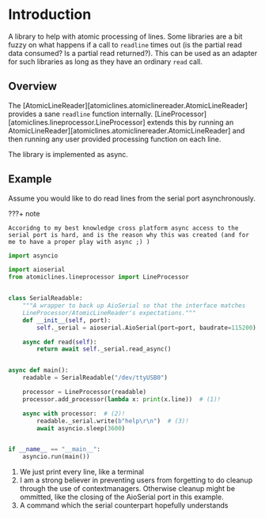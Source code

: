 # Introduction

A library to help with atomic processing of lines. Some libraries are a bit fuzzy on what happens if a call
to `readline` times out (is the partial read data consumed? Is a partial read returned?). This can be used 
as an adapter for such libraries as long as they have an ordinary `read` call.

## Overview

The [AtomicLineReader][atomiclines.atomiclinereader.AtomicLineReader] provides a sane `readline` function internally. [LineProcessor][atomiclines.lineprocessor.LineProcessor] extends this by running an AtomicLineReader][atomiclines.atomiclinereader.AtomicLineReader] and then running any user provided processing function on each line.

The library is implemented as async.

## Example

Assume you would like to do read lines from the serial port asynchronously.

???+ note

    Accoridng to my best knowledge cross platform async access to the serial port is hard, and is the reason why this was created (and for me to have a proper play with async ;) )

``` python
import asyncio

import aioserial
from atomiclines.lineprocessor import LineProcessor


class SerialReadable:
    """A wrapper to back up AioSerial so that the interface matches
    LineProcessor/AtomicLineReader's expectations."""
    def __init__(self, port):
        self._serial = aioserial.AioSerial(port=port, baudrate=115200)

    async def read(self):
        return await self._serial.read_async()


async def main():
    readable = SerialReadable("/dev/ttyUSB0")

    processor = LineProcessor(readable)
    processor.add_processor(lambda x: print(x.line))  # (1)!

    async with processor:  # (2)!
        readable._serial.write(b"help\r\n")  # (3)!
        await asyncio.sleep(3600)


if __name__ == "__main__":
    asyncio.run(main())
```

1.  We just print every line, like a terminal
2.  I am a strong believer in preventing users from forgetting to do cleanup through the use of contextmanagers.
    Otherwise cleanup might be ommitted, like the closing of the AioSerial port in this example.
3.  A command which the serial counterpart hopefully understands